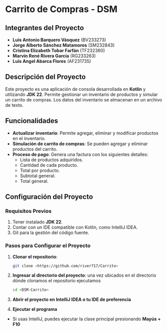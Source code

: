 # Carrito de Compras - DSM

## Integrantes del Proyecto

- **Luis Antonio Barquero Vásquez** (BV233273)
- **Jorge Alberto Sánchez Matamoros** (SM232843)
- **Cristina Elizabeth Tobar Farfán** (TF232360)
- **Marvin René Rivera García** (RG233263)
- **Luis Angel Abarca Flores** (AF231735)

## Descripción del Proyecto

Este proyecto es una aplicación de consola desarrollada en **Kotlin** y utilizando **JDK 22**. Permite gestionar un inventario de productos y simular un carrito de compras. Los datos del inventario se almacenan en un archivo de texto.

## Funcionalidades

- **Actualizar inventario**: Permite agregar, eliminar y modificar productos en el inventario.
- **Simulación de carrito de compras**: Se pueden agregar y eliminar productos del carrito.
- **Proceso de pago**: Genera una factura con los siguientes detalles:
  - Lista de productos adquiridos.
  - Cantidad de cada producto.
  - Total por producto.
  - Subtotal general.
  - Total general.

## Configuración del Proyecto

### Requisitos Previos

1. Tener instalado **JDK 22**.
2. Contar con un IDE compatible con Kotlin, como IntelliJ IDEA.
3. Git para la gestión del código fuente.

### Pasos para Configurar el Proyecto

1. **Clonar el repositorio**:
   
   ```sh
   git clone <https://github.com/river717/Carrito>
2. **Ingresar al directorio del proyecto**: una vez ubicados en el directorio dónde clonamos el repositorio ejecutamos
   
   ```sh
   cd <DSM-Carrito>
3. **Abrir el proyecto en IntelliJ IDEA o tu IDE de preferencia**
   
4. **Ejecutar el programa**
   
  - Si usas IntelliJ, puedes ejecutar la clase principal presionando **Mayús + F10**
